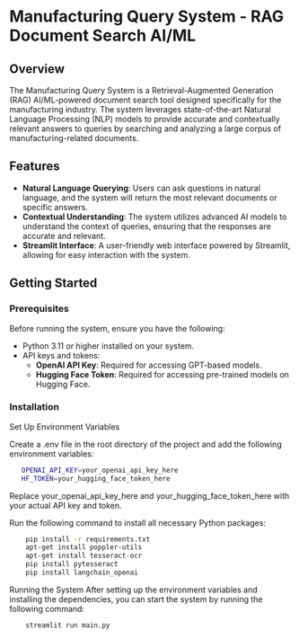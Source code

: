 # Manufacturing Query System - RAG Document Search AI/ML

## Overview

The Manufacturing Query System is a Retrieval-Augmented Generation (RAG) AI/ML-powered document search tool designed specifically for the manufacturing industry. The system leverages state-of-the-art Natural Language Processing (NLP) models to provide accurate and contextually relevant answers to queries by searching and analyzing a large corpus of manufacturing-related documents.

## Features

- **Natural Language Querying**: Users can ask questions in natural language, and the system will return the most relevant documents or specific answers.
- **Contextual Understanding**: The system utilizes advanced AI models to understand the context of queries, ensuring that the responses are accurate and relevant.
- **Streamlit Interface**: A user-friendly web interface powered by Streamlit, allowing for easy interaction with the system.

## Getting Started

### Prerequisites

Before running the system, ensure you have the following:

- Python 3.11 or higher installed on your system.
- API keys and tokens:
  - **OpenAI API Key**: Required for accessing GPT-based models.
  - **Hugging Face Token**: Required for accessing pre-trained models on Hugging Face.

### Installation

Set Up Environment Variables

Create a .env file in the root directory of the project and add the following environment variables:

```bash
   OPENAI_API_KEY=your_openai_api_key_here
   HF_TOKEN=your_hugging_face_token_here
```

Replace your_openai_api_key_here and your_hugging_face_token_here with your actual API key and token.

Run the following command to install all necessary Python packages:

```bash
    pip install -r requirements.txt
    apt-get install poppler-utils
    apt-get install tesseract-ocr
    pip install pytesseract
    pip install langchain_openai
```

Running the System
After setting up the environment variables and installing the dependencies, you can start the system by running the following command:

```bash
    streamlit run main.py
```